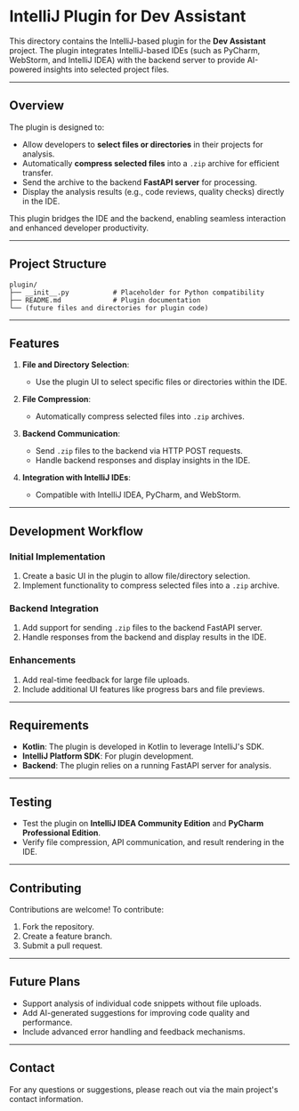 
# IntelliJ Plugin for Dev Assistant

This directory contains the IntelliJ-based plugin for the **Dev Assistant** project. 
The plugin integrates IntelliJ-based IDEs (such as PyCharm, WebStorm, and IntelliJ IDEA) 
with the backend server to provide AI-powered insights into selected project files.

---

## Overview

The plugin is designed to:
- Allow developers to **select files or directories** in their projects for analysis.
- Automatically **compress selected files** into a `.zip` archive for efficient transfer.
- Send the archive to the backend **FastAPI server** for processing.
- Display the analysis results (e.g., code reviews, quality checks) directly in the IDE.

This plugin bridges the IDE and the backend, enabling seamless interaction and enhanced developer productivity.

---

## Project Structure

```
plugin/
├── __init__.py           # Placeholder for Python compatibility
├── README.md             # Plugin documentation
└── (future files and directories for plugin code)
```

---

## Features

1. **File and Directory Selection**:
   - Use the plugin UI to select specific files or directories within the IDE.

2. **File Compression**:
   - Automatically compress selected files into `.zip` archives.

3. **Backend Communication**:
   - Send `.zip` files to the backend via HTTP POST requests.
   - Handle backend responses and display insights in the IDE.

4. **Integration with IntelliJ IDEs**:
   - Compatible with IntelliJ IDEA, PyCharm, and WebStorm.

---

## Development Workflow

### Initial Implementation
1. Create a basic UI in the plugin to allow file/directory selection.
2. Implement functionality to compress selected files into a `.zip` archive.

### Backend Integration
1. Add support for sending `.zip` files to the backend FastAPI server.
2. Handle responses from the backend and display results in the IDE.

### Enhancements
1. Add real-time feedback for large file uploads.
2. Include additional UI features like progress bars and file previews.

---

## Requirements

- **Kotlin**: The plugin is developed in Kotlin to leverage IntelliJ's SDK.
- **IntelliJ Platform SDK**: For plugin development.
- **Backend**: The plugin relies on a running FastAPI server for analysis.

---

## Testing

- Test the plugin on **IntelliJ IDEA Community Edition** and **PyCharm Professional Edition**.
- Verify file compression, API communication, and result rendering in the IDE.

---

## Contributing

Contributions are welcome! To contribute:
1. Fork the repository.
2. Create a feature branch.
3. Submit a pull request.

---

## Future Plans

- Support analysis of individual code snippets without file uploads.
- Add AI-generated suggestions for improving code quality and performance.
- Include advanced error handling and feedback mechanisms.

---

## Contact

For any questions or suggestions, please reach out via the main project's contact information.
